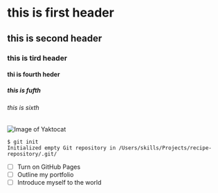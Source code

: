 # this is first header
## this is second header
### this is tird header
#### thi is fourth heder
##### this is fufth
###### this is sixth

![Image of Yaktocat](https://octodex.github.com/images/yaktocat.png)

```
$ git init
Initialized empty Git repository in /Users/skills/Projects/recipe-repository/.git/
```
- [ ] Turn on GitHub Pages
- [ ] Outline my portfolio
- [ ] Introduce myself to the world
